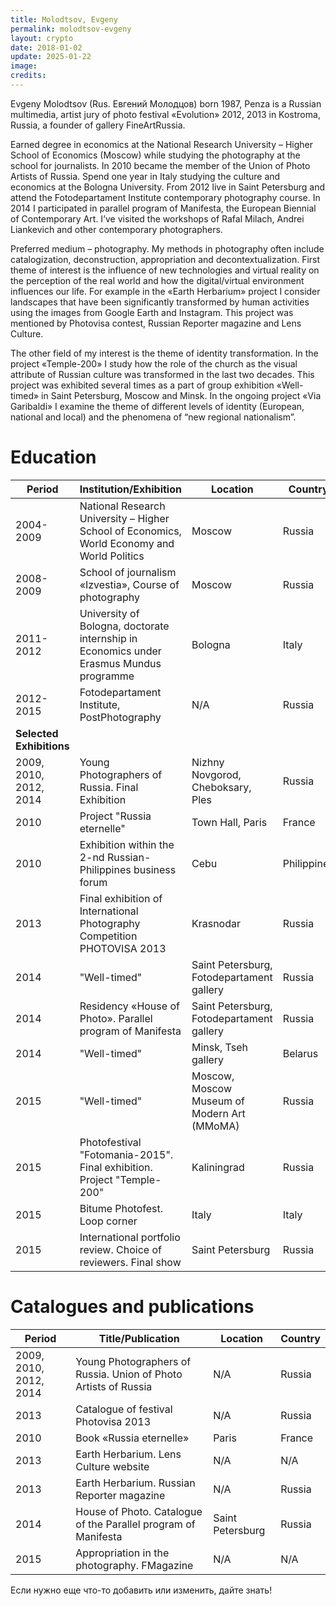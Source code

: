 ```yaml
---
title: Molodtsov, Evgeny
permalink: molodtsov-evgeny
layout: crypto
date: 2018-01-02
update: 2025-01-22
image:
credits:
---
```


Evgeny Molodtsov (Rus. Евгений Молодцов) born 1987, Penza is a Russian multimedia, artist jury of photo festival «Evolution» 2012, 2013 in Kostroma, Russia, a founder of gallery FineArtRussia.

Earned degree in economics at the National Research University – Higher School of Economics (Moscow) while studying the photography at the school for journalists. In 2010 became the member of the Union of Photo Artists of Russia. Spend one year in Italy studying the culture and economics at the Bologna University. From 2012 live in Saint Petersburg and attend the Fotodepartament Institute contemporary photography course. In 2014 I participated in parallel program of Manifesta, the European Biennial of Contemporary Art. I’ve visited the workshops of Rafal Milach, Andrei Liankevich and other contemporary photographers.

Preferred medium – photography. My methods in photography often include catalogization, deconstruction, appropriation and decontextualization.
First theme of interest is the influence of new technologies and virtual reality on the perception of the real world and how the digital/virtual environment influences our life. For example in the «Earth Herbarium» project I consider landscapes that have been significantly transformed by human activities using the images from Google Earth and Instagram. This project was mentioned by Photovisa contest, Russian Reporter magazine and Lens Culture.

The other field of my interest is the theme of identity transformation. In the project «Temple-200» I study how the role of the church as the visual attribute of Russian culture was transformed in the last two decades. This project was exhibited several times as a part of group exhibition «Well-timed» in Saint Petersburg, Moscow and Minsk. In the ongoing project «Via Garibaldi» I examine the theme of different levels of identity (European, national and local) and the phenomena of “new regional nationalism”.

# Education

| Period            | Institution/Exhibition                                          | Location                     | Country         |
|-------------------|------------------------------------------------------------------|------------------------------|-----------------|
| 2004-2009         | National Research University – Higher School of Economics, World Economy and World Politics | Moscow                      | Russia          |
| 2008-2009         | School of journalism «Izvestia», Course of photography            | Moscow                      | Russia          |
| 2011-2012         | University of Bologna, doctorate internship in Economics under Erasmus Mundus programme | Bologna                     | Italy           |
| 2012-2015         | Fotodepartament Institute, PostPhotography                        | N/A                          | Russia          |
| **Selected Exhibitions** |                                                              |                              |                 |
| 2009, 2010, 2012, 2014 | Young Photographers of Russia. Final Exhibition                 | Nizhny Novgorod, Cheboksary, Ples | Russia          |
| 2010              | Project "Russia eternelle"                                       | Town Hall, Paris             | France          |
| 2010              | Exhibition within the 2-nd Russian-Philippines business forum    | Cebu                         | Philippines     |
| 2013              | Final exhibition of International Photography Competition PHOTOVISA 2013 | Krasnodar                   | Russia          |
| 2014              | "Well-timed"                                                    | Saint Petersburg, Fotodepartament gallery | Russia          |
| 2014              | Residency «House of Photo». Parallel program of Manifesta        | Saint Petersburg, Fotodepartament gallery | Russia          |
| 2014              | "Well-timed"                                                    | Minsk, Tseh gallery          | Belarus         |
| 2015              | "Well-timed"                                                    | Moscow, Moscow Museum of Modern Art (MMoMA) | Russia          |
| 2015              | Photofestival "Fotomania-2015". Final exhibition. Project "Temple-200" | Kaliningrad                  | Russia          |
| 2015              | Bitume Photofest. Loop corner                                    | Italy                        | Italy           |
| 2015              | International portfolio review. Choice of reviewers. Final show | Saint Petersburg             | Russia          |

# Catalogues and publications


| Period            | Title/Publication                                               | Location                     | Country         |
|-------------------|------------------------------------------------------------------|------------------------------|-----------------|
| 2009, 2010, 2012, 2014 | Young Photographers of Russia. Union of Photo Artists of Russia | N/A                          | Russia          |
| 2013              | Catalogue of festival Photovisa 2013                             | N/A                          | Russia          |
| 2010              | Book «Russia eternelle»                                          | Paris                        | France          |
| 2013              | Earth Herbarium. Lens Culture website                            | N/A                          | N/A             |
| 2013              | Earth Herbarium. Russian Reporter magazine                       | N/A                          | Russia          |
| 2014              | House of Photo. Catalogue of the Parallel program of Manifesta   | Saint Petersburg             | Russia          |
| 2015              | Appropriation in the photography. FMagazine                      | N/A                          | N/A             |
Если нужно еще что-то добавить или изменить, дайте знать!
